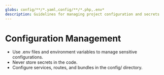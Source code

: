 ```yaml
---
globs: config/**/*.yaml,config/**/*.php,.env*
description: Guidelines for managing project configuration and secrets
---
```


# Configuration Management

- Use .env files and environment variables to manage sensitive configurations. 
- Never store secrets in the code. 
- Configure services, routes, and bundles in the config/ directory.
